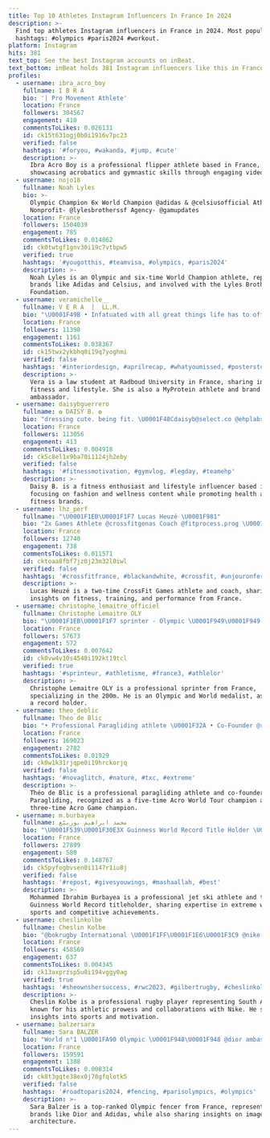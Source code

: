 ```yaml
---
title: Top 10 Athletes Instagram Influencers In France In 2024
description: >-
  Find top athletes Instagram influencers in France in 2024. Most popular
  hashtags: #olympics #paris2024 #workout.
platform: Instagram
hits: 381
text_top: See the best Instagram accounts on inBeat.
text_bottom: inBeat holds 381 Instagram influencers like this in France for you to contact.
profiles:
  - username: ibra_acro_boy
    fullname: I B R A
    bio: '| Pro Movement Athlete'
    location: France
    followers: 304567
    engagement: 410
    commentsToLikes: 0.026131
    id: ck15t631ogj0b0i1916v7pc23
    verified: false
    hashtags: '#foryou, #wakanda, #jump, #cute'
    description: >-
      Ibra Acro Boy is a professional flipper athlete based in France,
      showcasing acrobatics and gymnastic skills through engaging video content.
  - username: nojo18
    fullname: Noah Lyles
    bio: >-
      Olympic Champion 6x World Champion @adidas & @celsiusofficial Athlete
      Nonprofit- @lylesbrotherssf Agency- @gamupdates
    location: France
    followers: 1504039
    engagement: 785
    commentsToLikes: 0.014862
    id: ck0twtgf1gnv30i19c7vtbpw5
    verified: true
    hashtags: '#yougotthis, #teamvisa, #olympics, #paris2024'
    description: >-
      Noah Lyles is an Olympic and six-time World Champion athlete, representing
      brands like Adidas and Celsius, and involved with the Lyles Brothers
      Foundation.
  - username: veramichelle__
    fullname: V E R A  |  LL.M.
    bio: "\U0001F49B • Infatuated with all great things life has to offer \U0001F467\U0001F3FD • \U0001F393 • Law Student • Radboud University \U0001F3CB\U0001F3FD‍♀️ • MyProtein Athlete • VERA = 30% off! ⬇️"
    location: France
    followers: 11398
    engagement: 1161
    commentsToLikes: 0.038367
    id: ck15twx2ykbhq0i19q7yoghmi
    verified: false
    hashtags: '#interiordesign, #aprilrecap, #whatyoumissed, #posterstore'
    description: >-
      Vera is a law student at Radboud University in France, sharing insights on
      fitness and lifestyle. She is also a MyProtein athlete and brand
      ambassador.
  - username: daisybguerrero
    fullname: ✿ DAISY B. ✿
    bio: "dressing cute. being fit. \U0001F48Cdaisyb@select.co @ehplabs athlete ‘DAISY10’ @gymshark code: ‘DAISYB’"
    location: France
    followers: 113056
    engagement: 413
    commentsToLikes: 0.004918
    id: ck5c8el1x9ba70i1124jh2eby
    verified: false
    hashtags: '#fitnessmotivation, #gymvlog, #legday, #teamehp'
    description: >-
      Daisy B. is a fitness enthusiast and lifestyle influencer based in France,
      focusing on fashion and wellness content while promoting health and
      fitness brands.
  - username: lhz_perf
    fullname: "\U0001F1EB\U0001F1F7 Lucas Heuzé \U0001F981"
    bio: "2x Games Athlete @crossfitgenas Coach @fitprocess.prog \U0001F4C8 . @purvitae.fr @fitandrack @unchained_fr @monka_france"
    location: France
    followers: 12740
    engagement: 738
    commentsToLikes: 0.011571
    id: cktoaa8fbf7jz0j23m32l0iwl
    verified: false
    hashtags: '#crossfitfrance, #blackandwhite, #crossfit, #unjouronfera120sousfatigue'
    description: >-
      Lucas Heuzé is a two-time CrossFit Games athlete and coach, sharing
      insights on fitness, training, and performance from France.
  - username: christophe_lemaitre_officiel
    fullname: Christophe Lemaitre OLY
    bio: "\U0001F1EB\U0001F1F7 sprinter - Olympic \U0001F949\U0001F949- world \U0001F949- 8 European medals (4\U0001F9472\U0001F9482\U0001F949) - #Asics athlete - \U0001F1EB\U0001F1F7 record holder on 200m (19s80) - Fan of video games"
    location: France
    followers: 57673
    engagement: 572
    commentsToLikes: 0.007642
    id: ck0vw4v10s4540i192kt19tcl
    verified: true
    hashtags: '#sprinteur, #athletisme, #france3, #athlelor'
    description: >-
      Christophe Lemaitre OLY is a professional sprinter from France,
      specializing in the 200m. He is an Olympic and World medalist, as well as
      a record holder.
  - username: theo_deblic
    fullname: Théo de Blic
    bio: "• Professional Paragliding athlete \U0001F32A • Co-Founder @riseparagliding \U0001F4C8 • \U0001F3C6 5 x Acro World Tour Champion • \U0001F3C6 3 x Acro Game Champion"
    location: France
    followers: 169023
    engagement: 2782
    commentsToLikes: 0.01929
    id: ck0w1k31rjqpe0i19hrckorjq
    verified: false
    hashtags: '#novaglitch, #nature, #txc, #extreme'
    description: >-
      Théo de Blic is a professional paragliding athlete and co-founder of Rise
      Paragliding, recognized as a five-time Acro World Tour champion and
      three-time Acro Game champion.
  - username: m.burbayea
    fullname: محمد ابراهيم بوربيّع
    bio: "\U0001F539\U0001F30E3X Guinness World Record Title Holder \U0001F539\U0001F3C625X World Champion \U0001F539Red Bull Athlete - Jet Ski \U0001F539ProRiderKw \U0001F539mohammed.burbayea@gmail.com"
    location: France
    followers: 27899
    engagement: 580
    commentsToLikes: 0.148767
    id: ck5pyfogbvsen0i1147r1iu8j
    verified: false
    hashtags: '#repost, #givesyouwings, #mashaallah, #best'
    description: >-
      Mohammed Ibrahim Burbayea is a professional jet ski athlete and three-time
      Guinness World Record titleholder, sharing expertise in extreme water
      sports and competitive achievements.
  - username: cheslinkolbe
    fullname: Cheslin Kolbe
    bio: "@bokrugby International \U0001F1FF\U0001F1E6\U0001F3C9 @nike Athlete Matthew 21:22 ✉business@rocnation.com | @rocnationsi Twitter @Cheslin_Kolbe11"
    location: France
    followers: 458569
    engagement: 637
    commentsToLikes: 0.004345
    id: ck13axprzsp5u0i194vggy0ag
    verified: true
    hashtags: '#sheownshersuccess, #rwc2023, #gilbertrugby, #cheslinkolbe'
    description: >-
      Cheslin Kolbe is a professional rugby player representing South Africa,
      known for his athletic prowess and collaborations with Nike. He shares
      insights into sports and motivation.
  - username: balzersara
    fullname: Sara BALZER
    bio: "World n°1 \U0001FA90 Olympic \U0001F948\U0001F948 @dior ambassador @adidas athlete Image architecture @lamdeparis"
    location: France
    followers: 159591
    engagement: 1388
    commentsToLikes: 0.008314
    id: ck8t3gqte38ex0j78gfqlotk5
    verified: false
    hashtags: '#roadtoparis2024, #fencing, #parisolympics, #olympics'
    description: >-
      Sara Balzer is a top-ranked Olympic fencer from France, representing
      brands like Dior and Adidas, while also sharing insights on image
      architecture.
---
```


